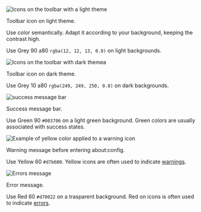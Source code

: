 ![Icons on the toolbar with a light theme](../images/icons/icon-color-light-bg.svg)

<figcaption>Toolbar icon on light theme.</figcaption>

Use color semantically. Adapt it according to your background, keeping the contrast high.

Use Grey 90 a80 `rgba(12, 12, 13, 0.8)` on light backgrounds.

![Icons on the toolbar with dark theme](../images/icons/icon-color-dark-bg.svg)a 

<figcaption>Toolbar icon on dark theme.</figcaption>

Use Grey 10 a80 `rgba(249, 249, 250, 0.8)` on dark backgrounds.

![success message bar](../images/message-bars/success.svg)

<figcaption>Success message bar.</figcaption>

Use Green 90 `#003706` on a light green background. Green colors are usually associated with success states.

![Example of yellow color applied to a warning icon](../images/warnings/error-generic-example_2.png) 

<figcaption>Warning message before entering about:config.</figcaption>

Use Yellow 60 `#d7b600`. Yellow icons are often used to indicate [warnings](../patterns/warnings.html).

![Errors message](../images/errors/error-no-bg.svg)

<figcaption>Error message.</figcaption>

Use Red 60 `#d70022` on a trasparent background. Red on icons is often used to indicate [errors](../patterns/errors.html).

